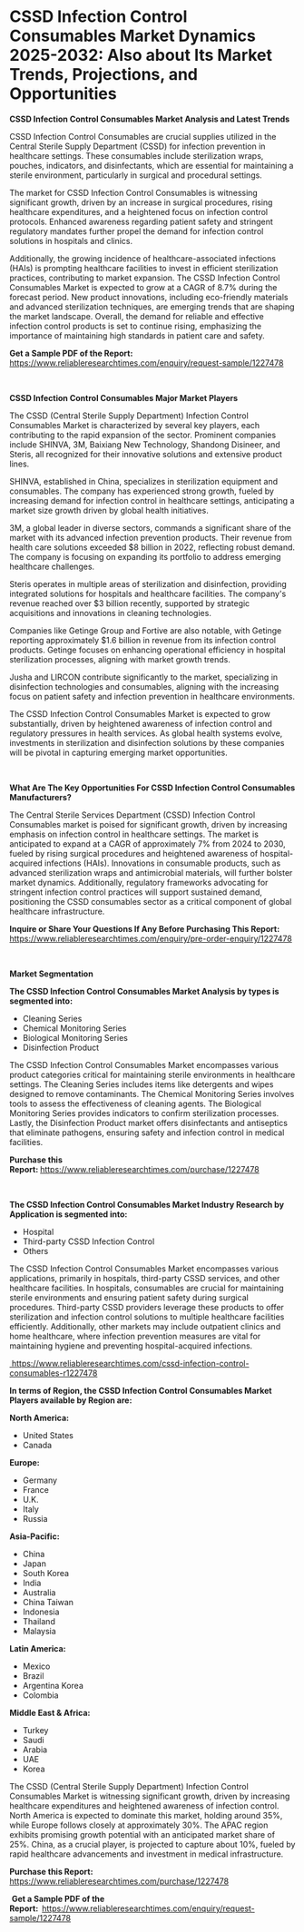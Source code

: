<p><h1>CSSD Infection Control Consumables Market Dynamics 2025-2032: Also about Its Market Trends, Projections, and Opportunities</h1></p><p><strong>CSSD Infection Control Consumables Market Analysis and Latest Trends</strong></p>
<p><p>CSSD Infection Control Consumables are crucial supplies utilized in the Central Sterile Supply Department (CSSD) for infection prevention in healthcare settings. These consumables include sterilization wraps, pouches, indicators, and disinfectants, which are essential for maintaining a sterile environment, particularly in surgical and procedural settings. </p><p>The market for CSSD Infection Control Consumables is witnessing significant growth, driven by an increase in surgical procedures, rising healthcare expenditures, and a heightened focus on infection control protocols. Enhanced awareness regarding patient safety and stringent regulatory mandates further propel the demand for infection control solutions in hospitals and clinics. </p><p>Additionally, the growing incidence of healthcare-associated infections (HAIs) is prompting healthcare facilities to invest in efficient sterilization practices, contributing to market expansion. The CSSD Infection Control Consumables Market is expected to grow at a CAGR of 8.7% during the forecast period. New product innovations, including eco-friendly materials and advanced sterilization techniques, are emerging trends that are shaping the market landscape. Overall, the demand for reliable and effective infection control products is set to continue rising, emphasizing the importance of maintaining high standards in patient care and safety.</p></p>
<p><strong>Get a Sample PDF of the Report:&nbsp;</strong> <a href="https://www.reliableresearchtimes.com/enquiry/request-sample/1227478?utm_campaign=2464&utm_medium=2&utm_source=Github&utm_content=ia&utm_term=14042025&utm_id=cssd-infection-control-consumables">https://www.reliableresearchtimes.com/enquiry/request-sample/1227478</a></p>
<p>&nbsp;</p>
<p><strong>CSSD Infection Control Consumables Major Market Players</strong></p>
<p><p>The CSSD (Central Sterile Supply Department) Infection Control Consumables Market is characterized by several key players, each contributing to the rapid expansion of the sector. Prominent companies include SHINVA, 3M, Baixiang New Technology, Shandong Disineer, and Steris, all recognized for their innovative solutions and extensive product lines.</p><p>SHINVA, established in China, specializes in sterilization equipment and consumables. The company has experienced strong growth, fueled by increasing demand for infection control in healthcare settings, anticipating a market size growth driven by global health initiatives.</p><p>3M, a global leader in diverse sectors, commands a significant share of the market with its advanced infection prevention products. Their revenue from health care solutions exceeded $8 billion in 2022, reflecting robust demand. The company is focusing on expanding its portfolio to address emerging healthcare challenges.</p><p>Steris operates in multiple areas of sterilization and disinfection, providing integrated solutions for hospitals and healthcare facilities. The company's revenue reached over $3 billion recently, supported by strategic acquisitions and innovations in cleaning technologies.</p><p>Companies like Getinge Group and Fortive are also notable, with Getinge reporting approximately $1.6 billion in revenue from its infection control products. Getinge focuses on enhancing operational efficiency in hospital sterilization processes, aligning with market growth trends.</p><p>Jusha and LIRCON contribute significantly to the market, specializing in disinfection technologies and consumables, aligning with the increasing focus on patient safety and infection prevention in healthcare environments.</p><p>The CSSD Infection Control Consumables Market is expected to grow substantially, driven by heightened awareness of infection control and regulatory pressures in health services. As global health systems evolve, investments in sterilization and disinfection solutions by these companies will be pivotal in capturing emerging market opportunities.</p></p>
<p>&nbsp;</p>
<p><strong>What Are The Key Opportunities For CSSD Infection Control Consumables Manufacturers?</strong></p>
<p><p>The Central Sterile Services Department (CSSD) Infection Control Consumables market is poised for significant growth, driven by increasing emphasis on infection control in healthcare settings. The market is anticipated to expand at a CAGR of approximately 7% from 2024 to 2030, fueled by rising surgical procedures and heightened awareness of hospital-acquired infections (HAIs). Innovations in consumable products, such as advanced sterilization wraps and antimicrobial materials, will further bolster market dynamics. Additionally, regulatory frameworks advocating for stringent infection control practices will support sustained demand, positioning the CSSD consumables sector as a critical component of global healthcare infrastructure.</p></p>
<p><strong>Inquire or Share Your Questions If Any Before Purchasing This Report:</strong> <a href="https://www.reliableresearchtimes.com/enquiry/pre-order-enquiry/1227478?utm_campaign=2464&utm_medium=2&utm_source=Github&utm_content=ia&utm_term=14042025&utm_id=cssd-infection-control-consumables">https://www.reliableresearchtimes.com/enquiry/pre-order-enquiry/1227478</a></p>
<p>&nbsp;</p>
<p><strong>Market Segmentation</strong></p>
<p><strong>The CSSD Infection Control Consumables Market Analysis by types is segmented into:</strong></p>
<p><ul><li>Cleaning Series</li><li>Chemical Monitoring Series</li><li>Biological Monitoring Series</li><li>Disinfection Product</li></ul></p>
<p><p>The CSSD Infection Control Consumables Market encompasses various product categories critical for maintaining sterile environments in healthcare settings. The Cleaning Series includes items like detergents and wipes designed to remove contaminants. The Chemical Monitoring Series involves tools to assess the effectiveness of cleaning agents. The Biological Monitoring Series provides indicators to confirm sterilization processes. Lastly, the Disinfection Product market offers disinfectants and antiseptics that eliminate pathogens, ensuring safety and infection control in medical facilities.</p></p>
<p><strong>Purchase this Report:&nbsp;</strong><a href="https://www.reliableresearchtimes.com/purchase/1227478?utm_campaign=2464&utm_medium=2&utm_source=Github&utm_content=ia&utm_term=14042025&utm_id=cssd-infection-control-consumables">https://www.reliableresearchtimes.com/purchase/1227478</a></p>
<p>&nbsp;</p>
<p><strong>The CSSD Infection Control Consumables Market Industry Research by Application is segmented into:</strong></p>
<p><ul><li>Hospital</li><li>Third-party CSSD Infection Control</li><li>Others</li></ul></p>
<p><p>The CSSD Infection Control Consumables Market encompasses various applications, primarily in hospitals, third-party CSSD services, and other healthcare facilities. In hospitals, consumables are crucial for maintaining sterile environments and ensuring patient safety during surgical procedures. Third-party CSSD providers leverage these products to offer sterilization and infection control solutions to multiple healthcare facilities efficiently. Additionally, other markets may include outpatient clinics and home healthcare, where infection prevention measures are vital for maintaining hygiene and preventing hospital-acquired infections.</p></p>
<p><a href="https://www.reliableresearchtimes.com/cssd-infection-control-consumables-r1227478?utm_campaign=2464&utm_medium=2&utm_source=Github&utm_content=ia&utm_term=14042025&utm_id=cssd-infection-control-consumables">&nbsp;https://www.reliableresearchtimes.com/cssd-infection-control-consumables-r1227478</a></p>
<p><strong>In terms of Region, the CSSD Infection Control Consumables Market Players available by Region are:</strong></p>
<p>
    <p> <strong> North America: </strong>
        <ul>
            <li>United States</li>
            <li>Canada</li>
        </ul>
        </p> 
    <p> <strong> Europe: </strong>
        <ul>
            <li>Germany</li>
            <li>France</li>
            <li>U.K.</li>
            <li>Italy</li>
            <li>Russia</li>
        </ul>
        </p> 
    <p> <strong> Asia-Pacific: </strong>
        <ul>
            <li>China</li>
            <li>Japan</li>
            <li>South Korea</li>
            <li>India</li>
            <li>Australia</li>
            <li>China Taiwan</li>
            <li>Indonesia</li>
            <li>Thailand</li>
            <li>Malaysia</li>
        </ul>
        </p> 
    <p> <strong> Latin America: </strong>
        <ul>
            <li>Mexico</li>
            <li>Brazil</li>
            <li>Argentina Korea</li>
            <li>Colombia</li>
        </ul>
        </p> 
    <p> <strong> Middle East & Africa: </strong>
        <ul>
            <li>Turkey</li>
            <li>Saudi</li>
            <li>Arabia</li>
            <li>UAE</li>
            <li>Korea</li>
        </ul>
    </p>
    </p>
<p><p>The CSSD (Central Sterile Supply Department) Infection Control Consumables Market is witnessing significant growth, driven by increasing healthcare expenditures and heightened awareness of infection control. North America is expected to dominate this market, holding around 35%, while Europe follows closely at approximately 30%. The APAC region exhibits promising growth potential with an anticipated market share of 25%. China, as a crucial player, is projected to capture about 10%, fueled by rapid healthcare advancements and investment in medical infrastructure.</p></p>
<p><strong>Purchase this Report: </strong><a href="https://www.reliableresearchtimes.com/purchase/1227478?utm_campaign=2464&utm_medium=2&utm_source=Github&utm_content=ia&utm_term=14042025&utm_id=cssd-infection-control-consumables">https://www.reliableresearchtimes.com/purchase/1227478</a></p>
<p>&nbsp;<strong>Get a Sample PDF of the Report:&nbsp;&nbsp;</strong><a href="https://www.reliableresearchtimes.com/enquiry/request-sample/1227478?utm_campaign=2464&utm_medium=2&utm_source=Github&utm_content=ia&utm_term=14042025&utm_id=cssd-infection-control-consumables">https://www.reliableresearchtimes.com/enquiry/request-sample/1227478</a></p>
<p><strong></strong></p>
<p><p></p><p></p><p></p></p>